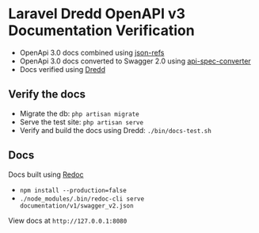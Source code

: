 # Laravel Dredd OpenAPI v3 Documentation Verification

* OpenApi 3.0 docs combined using [json-refs](https://www.npmjs.com/package/json-refs)
* OpenApi 3.0 docs converted to Swagger 2.0 using [api-spec-converter](https://lucybot-inc.github.io/api-spec-converter/)
* Docs verified using [Dredd](https://dredd.org/en/latest/)  

## Verify the docs

* Migrate the db: `php artisan migrate`
* Serve the test site: `php artisan serve`
* Verify and build the docs using Dredd: `./bin/docs-test.sh`

## Docs

Docs built using [Redoc](https://github.com/Rebilly/ReDoc)

* `npm install --production=false`
* `./node_modules/.bin/redoc-cli serve documentation/v1/swagger_v2.json`

View docs at `http://127.0.0.1:8080`
